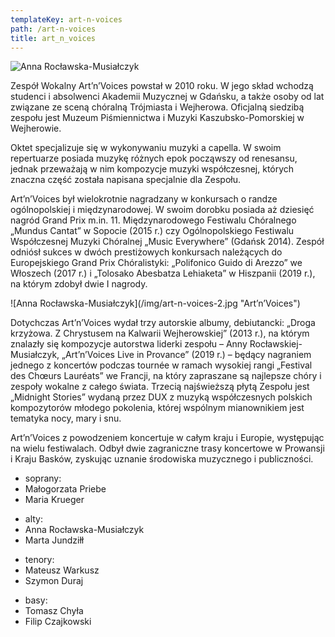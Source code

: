 ```yaml
---
templateKey: art-n-voices
path: /art-n-voices
title: art_n_voices
---
```

![Anna Rocławska-Musiałczyk](/img/art-n-voices-1.jpg "Art’n’Voices")
<div class="separator m-2"></div>
<p class="box bio__box bio__box--main">
    Zespół Wokalny Art’n’Voices powstał w 2010 roku. W jego skład wchodzą studenci i absolwenci Akademii Muzycznej w Gdańsku, a także osoby od lat związane ze sceną chóralną Trójmiasta i Wejherowa. Oficjalną siedzibą zespołu jest Muzeum Piśmiennictwa i Muzyki Kaszubsko-Pomorskiej w Wejherowie.
</p>
<div class="separator m-2"></div>
<p class="box bio__box">
    Oktet specjalizuje się w wykonywaniu muzyki a capella. W swoim repertuarze posiada muzykę różnych epok począwszy od renesansu, jednak przeważają w nim kompozycje muzyki współczesnej, których znaczna część została napisana specjalnie dla Zespołu.
</p>
<div class="separator m-2"></div>
<p class="box bio__box">
    Art’n’Voices był wielokrotnie nagradzany w konkursach o randze ogólnopolskiej i międzynarodowej. W swoim dorobku posiada aż dziesięć nagród Grand Prix m.in. 11. Międzynarodowego Festiwalu Chóralnego „Mundus Cantat” w Sopocie (2015 r.) czy Ogólnopolskiego Festiwalu Współczesnej Muzyki Chóralnej „Music Everywhere” (Gdańsk 2014). Zespół odniósł sukces w dwóch prestiżowych konkursach należących do Europejskiego Grand Prix Chóralistyki: „Polifonico Guido di Arezzo” we Włoszech (2017 r.) i „Tolosako Abesbatza Lehiaketa” w Hiszpanii (2019 r.), na którym zdobył dwie I nagrody.
</p>
<div class="separator m-2"></div>
![Anna Rocławska-Musiałczyk](/img/art-n-voices-2.jpg "Art’n’Voices")
<div class="separator m-2"></div>
<p class="box bio__box">
    Dotychczas Art’n’Voices wydał trzy autorskie albumy, debiutancki: „Droga krzyżowa. Z Chrystusem na Kalwarii Wejherowskiej” (2013 r.), na którym znalazły się kompozycje autorstwa liderki zespołu – Anny Rocławskiej-Musiałczyk, „Art’n’Voices Live in Provance” (2019 r.) – będący nagraniem jednego z koncertów podczas tournée w ramach wysokiej rangi „Festival des Chœurs Lauréats” we Francji, na który zapraszane są najlepsze chóry i zespoły wokalne z całego świata. Trzecią najświeższą płytą Zespołu jest „Midnight Stories” wydaną przez DUX z muzyką współczesnych polskich kompozytorów młodego pokolenia, której wspólnym mianownikiem jest tematyka nocy, mary i snu.
</p>
<div class="separator m-2"></div>
<p class="box bio__box">
    Art’n’Voices z powodzeniem koncertuje w całym kraju i Europie, występując na wielu festiwalach. Odbył dwie zagraniczne trasy koncertowe w Prowansji i Kraju Basków, zyskując uznanie środowiska muzycznego i publiczności.
</p>
<div class="separator m-2"></div>
<div class="box bio__box">
    <ul class="works__performers">
        <li>soprany:</li>
        <li>Małogorzata Priebe</li>
        <li>Maria Krueger</li>
    </ul>
    <ul class="works__performers">
        <li>alty:</li>
        <li>Anna Rocławska-Musiałczyk</li>
        <li>Marta Jundziłł</li>
    </ul>
    <ul class="works__performers">
        <li>tenory:</li>
        <li>Mateusz Warkusz</li>
        <li>Szymon Duraj</li>
    </ul>
    <ul class="works__performers">
        <li>basy:</li>
        <li>Tomasz Chyła</li>
        <li>Filip Czajkowski</li>
    </ul>
</div>
